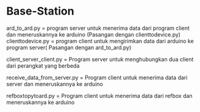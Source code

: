 # Base-Station

ard_to_ard.py = program server untuk menerima data dari program client dan meneruskannya ke arduino (Pasangan dengan clienttodevice.py)
clienttodevice.py = program client untuk mengirimkan data dari arduino ke program server( Pasangan dengan ard_to_ard.py)

client_server_client.py = Program server untuk menghubungkan dua client dari perangkat yang berbeda 

receive_data_from_server.py = Program client untuk menerima data dari server dan meneruskannya ke arduino

refboxtopytoard.py = Program client untuk menerima data dari refbox dan meneruskannya ke arduino


